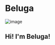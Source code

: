 # Beluga
![image](https://play-lh.googleusercontent.com/MkDTZYlBz5l9DIMGbNHc7Yoc6gE5U5TdlVk-rPAv86mkXuUiKIUPHIrEKvYTJHsGHPw=w526-h296-rw)
<h2> Hi! I'm Beluga! </h2>
